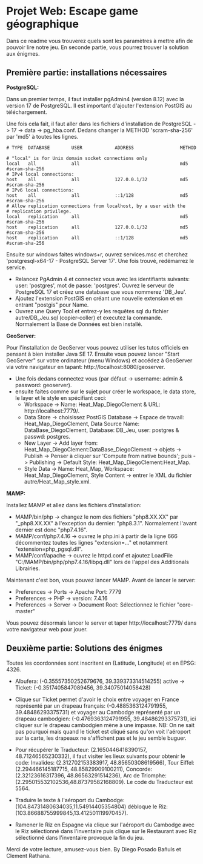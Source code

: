 # Projet Web: Escape game géographique

Dans ce readme vous trouverez quels sont les paramètres à mettre afin de pouvoir lire notre jeu. En seconde partie, vous pourrez trouver la solution aux énigmes.

## Première partie: installations nécessaires

**PostgreSQL:**

Dans un premier temps, il faut installer pgAdmin4 (version 8.12) avec la version 17 de PostgreSQL. Il est important d'ajouter l'extension PostGIS au téléchargement.

Une fois cela fait, il faut aller dans les fichiers d'installation de PostgreSQL -> 17 -> data -> pg_hba.conf. Dedans changer la METHOD 'scram-sha-256' par 'md5' à toutes les lignes.
```
# TYPE  DATABASE        USER            ADDRESS                 METHOD

# "local" is for Unix domain socket connections only
local   all             all                                     md5 #scram-sha-256
# IPv4 local connections:
host    all             all             127.0.0.1/32            md5 #scram-sha-256
# IPv6 local connections:
host    all             all             ::1/128                 md5 #scram-sha-256
# Allow replication connections from localhost, by a user with the
# replication privilege.
local   replication     all                                     md5 #scram-sha-256
host    replication     all             127.0.0.1/32            md5 #scram-sha-256
host    replication     all             ::1/128                 md5 #scram-sha-256
```

Ensuite sur windows faites windows+r, ouvrez services.msc et cherchez 'postgresql-x64-17 - PostgreSQL Server 17'. Une fois trouvé, redémarrez le service.

- Relancez PgAdmin 4 et connectez vous avec les identifiants suivants: user: 'postgres', mot de passe: 'postgres'. Ouvrez le serveur de PostgreSQL 17 et créez une database que vous nommerez 'DB_Jeu'. 
- Ajoutez l'extension PostGIS en créant une nouvelle extension et en entrant "postgis" pour Name.
- Ouvrez une Query Tool et entrez-y les requêtes sql du fichier autre/DB_Jeu.sql (copier-coller) et executez la commande. Normalement la Base de Données est bien installé.

**GeoServer:**

Pour l'installation de GeoServer vous pouvez utiliser les tutos officiels en pensant à bien installer Java SE 17. Ensuite vous pouvez lancer "Start GeoServer" sur votre ordinateur (menu Windows) et accédez à GeoServer via votre navigateur en tapant: http://localhost:8080/geoserver. 

- Une fois dedans connectez vous (par défaut -> username: admin & password: geoserver).
- ensuite faites comme sur le sujet pour créer le workspace, le data store, le layer et le style en spécifiant ceci:
    * Workspace -> Name: Heat_Map_DiegoClement & URL: http://localhost:7779/.
    * Data Store -> choisissez PostGIS Database -> Espace de travail: Heat_Map_DiegoClement, Data Source Name: DataBase_DiegoClement, Database: DB_Jeu, user: postgres & passwd: postgres.
    * New Layer -> Add layer from: Heat_Map_DiegoClement:DataBase_DiegoClement -> objets -> Publish -> Penser à cliquer sur 'Compute from native bounds'; puis -> Publishing -> Default Style: Heat_Map_DiegoClement:Heat_Map.
    * Style Data -> Name: Heat_Map, Workspace: Heat_Map_DiegoClement, Style Content -> entrer le XML du fichier autre/Heat_Map_style.xml.

**MAMP:**

Installez MAMP et allez dans les fichiers d'installation:

- MAMP/bin/php -> changez le nom des fichiers "php8.XX.XX" par "_php8.XX.XX" à l'exception du dernier: "php8.3.1". Normalement l'avant dernier est donc "php7.4.16".
- MAMP/conf/php7.4.16 -> ouvrez le php.ini à partir de la ligne 666 décommentez toutes les lignes "extension=..." et notamment "extension=php_pgsql.dll".
- MAMP/conf/apache -> ouvrez le httpd.conf et ajoutez LoadFile "C:/MAMP/bin/php/php7.4.16/libpq.dll" lors de l'appel des Additionals Librairies.

Maintenant c'est bon, vous pouvez lancer MAMP. Avant de lancer le server:
- Preferences -> Ports -> Apache Port: 7779
- Preferences -> PHP -> version: 7.4.16
- Preferences -> Server -> Document Root: Sélectionnez le fichier "core-master"

Vous pouvez désormais lancer le server et taper http://localhost:7779/ dans votre navigateur web pour jouer.

## Deuxième partie: Solutions des énigmes

Toutes les coordonnées sont inscritent en (Latitude, Longitude) et en EPSG: 4326.

- Albufera: (-0.35557350252679676, 39.339373314514255) active -> Ticket: (-0.3517405847089456, 39.34075014058428)
  
- Clique sur Ticket permet d'avoir le choix entre voyager en France représenté par un drapeau français: (-0.4885363124791955, 39.48486293375731) et voyager au Cambodge représenté par un drapeau cambodgien: (-0.4769363124791955, 39.48486293375731), ici cliquer sur le drapeau cambodgien mène à une impasse. NB: On ne sait pas pourquoi mais quand le ticket est cliqué sans qu'on voit l'aéroport sur la carte, les drapeaux ne s'affichent pas et le jeu semble buguer.
  
- Pour récupérer le Traducteur: (2.1650446418390157, 48.71246565230332), il faut visiter les lieux suivants pour obtenir le code: Invalides: (2.312702153383917, 48.85650308619566), Tour Eiffel: (2.294466145187715, 48.85829909100211), Concorde: (2.32123616317396, 48.86563291514236), Arc de Triomphe: (2.295015532102536,48.87379582168809). Le code du Traducteur est 5564.
  
- Traduire le texte à l'aéroport du Cambodge: (104.84731480634035,11.54914405354804) débloque le Riz: (103.86688755999845,13.412501119970457).
  
- Ramener le Riz en Espagne via clique sur l'aéroport du Cambodge avec le Riz sélectionné dans l'inventaire puis clique sur le Restaurant avec Riz sélectionné dans l'inventaire provoque la fin du jeu.
  

Merci de votre lecture, amusez-vous bien. 
By Diego Posado Bañuls et Clement Rathana.